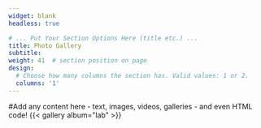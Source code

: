 ```yaml
---
widget: blank
headless: true

# ... Put Your Section Options Here (title etc.) ...
title: Photo Gallery
subtitle:
weight: 41  # section position on page
design:
  # Choose how many columns the section has. Valid values: 1 or 2.
  columns: '1'
---
```

#Add any content here - text, images, videos, galleries - and even HTML code!
{{< gallery album="lab" >}}
